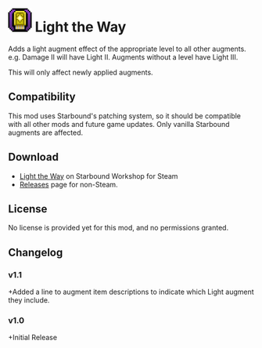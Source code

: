 # <img src="https://github.com/wxMichael/Starbound-Mods/blob/master/_media/LightTheWay_icon.png" width="48px"> Light the Way
Adds a light augment effect of the appropriate level to all other augments.
e.g. Damage II will have Light II. Augments without a level have Light III.

This will only affect newly applied augments.

## Compatibility
This mod uses Starbound's patching system, so it should be compatible with all other mods and future game updates.
Only vanilla Starbound augments are affected.

## Download
* [Light the Way](https://steamcommunity.com/sharedfiles/filedetails/?id=734304398) on Starbound Workshop for Steam
* [Releases](https://github.com/wxMichael/Starbound-Mods/releases) page for non-Steam.

## License
No license is provided yet for this mod, and no permissions granted.

## Changelog

### v1.1
+Added a line to augment item descriptions to indicate which Light augment they include.

### v1.0
+Initial Release
